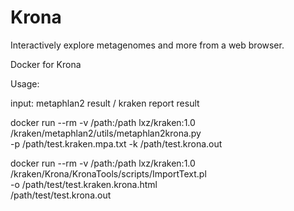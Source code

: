 # Krona
Interactively explore metagenomes and more from a web browser.

Docker for Krona

Usage: 

input: metaphlan2 result / kraken report result

docker run --rm -v /path:/path lxz/kraken:1.0 \
    /kraken/metaphlan2/utils/metaphlan2krona.py \
    -p /path/test.kraken.mpa.txt -k /path/test.krona.out

docker run --rm -v /path:/path lxz/kraken:1.0 \
       /kraken/Krona/KronaTools/scripts/ImportText.pl \
       -o /path/test/test.kraken.krona.html \
       /path/test/test.krona.out
